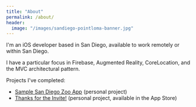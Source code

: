 ```yaml
---
title: "About"
permalink: /about/
header:
  image: "/images/sandiego-pointloma-banner.jpg"
---
```


I'm an iOS developer based in San Diego, available to work remotely or within San Diego.

I have a particular focus in Firebase, Augmented Reality, CoreLocation, and the MVC architectural pattern.

Projects I've completed:

* [Sample San Diego Zoo App](https://wdesimini.github.io/sanDiegoZooAppSample/) (personal project)
* [Thanks for the Invite!](https://tftiapplication.wordpress.com/) (personal project, available in the App Store)
